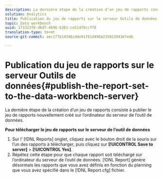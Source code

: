 ```yaml
---
description: La dernière étape de la création d’un jeu de rapports consiste à publier le jeu de rapports nouvellement créé sur l’ordinateur du serveur de l’outil de données.
solution: Analytics
title: Publication du jeu de rapports sur le serveur Outils de données
topic: Data workbench
uuid: 373323f8-d6d7-4696-b361-ce514f0ccff0
translation-type: tm+mt
source-git-commit: aec1f7b14198cdde91f61d490a235022943bfedb

---
```



# Publication du jeu de rapports sur le serveur Outils de données{#publish-the-report-set-to-the-data-workbench-server}

La dernière étape de la création d’un jeu de rapports consiste à publier le jeu de rapports nouvellement créé sur l’ordinateur du serveur de l’outil de données.

**Pour télécharger le jeu de rapports sur le serveur de l’outil de données**

1. Sur l’ [!DNL Reports] onglet, cliquez avec le bouton droit de la souris sur l’un des rapports à télécharger, puis cliquez sur **[!UICONTROL Save to server]** > **[!UICONTROL Yes]**.
1. Répétez cette étape pour que chaque rapport soit téléchargé sur l’ordinateur du serveur de l’outil de données.
   [!DNL Report] génère désormais les rapports que vous avez définis en fonction du planning que vous avez spécifié dans le [!DNL Report.cfg] fichier.